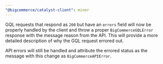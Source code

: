 ```yaml
---
"@bigcommerce/catalyst-client": minor
---
```


GQL requests that respond as `200` but have an `errors` field will now be properly handled by the client and throw a proper `BigCommerceGQLError` response with the message reason from the API. This will provide a more detailed description of why the GQL request errored out.

API errors will still be handled and attribute the errored status as the message with this change as `BigCommerceAPIError`.
